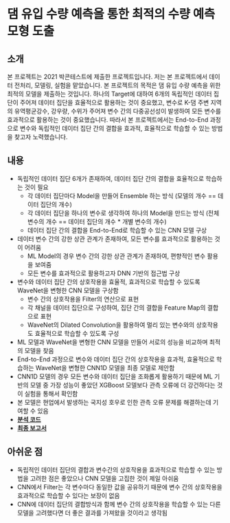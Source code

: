 # 댐 유입 수량 예측을 통한 최적의 수량 예측 모형 도출

## 소개
본 프로젝트는 2021 박콘테스트에 제출한 프로젝트입니다. 
저는 본 프로젝트에서 데이터 전처리, 모델링, 실험을 맡았습니다. 
본 프로젝트의 목적은 댐 유입 수량 예측을 위한 최적의 모델을 제출하는 것입니다. 
하나의 Target에 대하여 6개의 독립적인 데이터 집단이 주어져 데이터 집단을 효율적으로 활용하는 것이 중요했고, 변수로 K-댐 주변 지역의 유역평균강수, 강우량, 수위가 주어져 변수 간의 다중공선성이 발생하여 모든 변수를 효과적으로 활용하는 것이 중요했습니다. 
따라서 본 프로젝트에서는 End-to-End 과정으로 변수와 독립적인 데이터 집단 간의 결합을 효과적, 효율적으로 학습할 수 있는 방법을 찾고자 노력했습니다.

## 내용
- 독립적인 데이터 집단 6개가 존재하여, 데이터 집단 간의 결합을 효율적으로 학습하는 것이 필요
    - 각 데이터 집단마다 Model을 만들어 Ensemble 하는 방식 
    (모델의 개수 == 데이터 집단의 개수)
    - 각 데이터 집단을 하나의 변수로 생각하여 하나의 Model을 만드는 방식 
    (전체 변수의 개수 == 데이터 집단의 개수 * 개별 변수의 개수)
    - 데이터 집단 간의 결합을 End-to-End로 학습할 수 있는 CNN 모델 구상
- 데이터 변수 간의 강한 상관 관계가 존재하여, 모든 변수를 효과적으로 활용하는 것이 어려움
    - ML Model의 경우 변수 간의 강한 상관 관계가 존재하여, 편향적인 변수 활용을 보여줌
    - 모든 변수를 효과적으로 활용하고자 DNN 기반의 접근법 구상
- 변수와 데이터 집단 간의 상호작용을 효율적, 효과적으로 학습할 수 있도록 WaveNet을 변형한 CNN 모델을 구상함
    - 변수 간의 상호작용을 Filter의 연산으로 표현
    - 각 채널을 데이터 집단으로 구성하여, 집단 간의 결합을 Feature Map의 결합으로 표현
    - WaveNet의 Dilated Convolution을 활용하여 멀리 있는 변수와의 상호작용도 효율적으로 학습할 수 있도록 구성
- ML 모델과 WaveNet을 변형한 CNN 모델을 만들어 서로의 성능을 비교하며 최적의 모델을 찾음
- End-to-End 과정으로 변수와 데이터 집단 간의 상호작용을 효과적, 효율적으로 학습하는 WaveNet을 변형한 CNN1D 모델을 최종 모델로 제안함
- CNN1D 모델의 경우 모든 변수와 데이터 집단을 조화롭게 활용하기 때문에 ML 기반의 모델 중 가장 성능이 좋았던 XGBoost 모델보다 관측 오류에 더 강건하다는 것이 실험을 통해서 확인함
- 본 모델은 현업에서 발생하는 국지성 호우로 인한 관측 오류 문제를 해결하는데 기여할 수 있음
- **[분석 코드](https://github.com/SeongBeomLEE/Project/blob/main/2021_bigcontest/%EB%B6%84%EC%84%9D%20%EC%BD%94%EB%93%9C.ipynb)**
- **[최종 보고서](https://github.com/SeongBeomLEE/Project/blob/main/2021_bigcontest/%EB%8D%B0%EC%9D%B4%ED%84%B0%EB%B6%84%EC%84%9D%EB%B6%84%EC%95%BC_%ED%93%A8%EC%B2%98%EC%8A%A4%EB%A6%AC%EA%B7%B8_%ED%99%8D%EC%88%98ZERO_%EB%B2%94%ED%98%B8_%EA%B2%B0%EA%B3%BC%EB%B3%B4%EA%B3%A0%EC%84%9C.pdf)**

## 아쉬운 점
- 독립적인 데이터 집단의 결합과 변수간의 상호작용을 효과적으로 학습할 수 있는 방법을 고려한 점은 좋았으나 CNN 모델을 고집한 것이 제일 아쉬움
- CNN에서 Filter는 각 변수마다 동일한 값을 공유하기 때문에 변수 간의 상호작용을 효과적으로 학습할 수 있다는 보장이 없음
- CNN에 데이터 집단의 결합방식과 함께 변수 간의 상호작용을 학습할 수 있는 다른 모델을 고려했다면 더 좋은 결과를 가져왔을 것이라고 생각됨